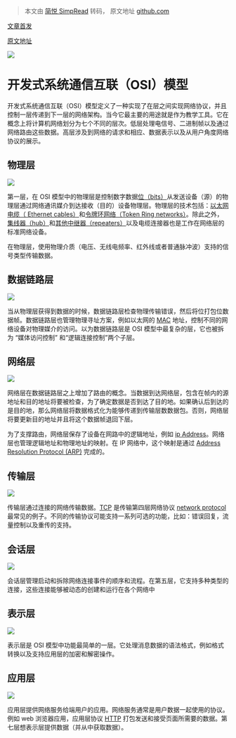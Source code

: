 > 本文由 [简悦 SimpRead](http://ksria.com/simpread/) 转码， 原文地址 [github.com](https://github.com/helios741/myblog/issues/47)

[文章首发](https://github.com/helios741/myblog/issues/47)

[原文地址](https://www.lifewire.com/layers-of-the-osi-model-illustrated-818017)

[![](https://user-images.githubusercontent.com/12036324/59970252-bfac9300-9593-11e9-8b36-54cc89abada4.png)](https://user-images.githubusercontent.com/12036324/59970252-bfac9300-9593-11e9-8b36-54cc89abada4.png)

开发式系统通信互联（OSI）模型
================

开发式系统通信互联（OSI）模型定义了一种实现了在层之间实现网络协议，并且控制一层传递到下一层的网络架构。当今它最主要的用途就是作为教学工具。它在概念上将计算机网络划分为七个不同的层次。低层处理电信号、二进制帧以及通过网络路由这些数据。高层涉及到网络的请求和相应、数据表示以及从用户角度网络协议的展示。

物理层
---

[![](https://user-images.githubusercontent.com/12036324/59970408-36e42600-9598-11e9-86f1-cc38a5bb12fd.png)](https://user-images.githubusercontent.com/12036324/59970408-36e42600-9598-11e9-86f1-cc38a5bb12fd.png)

第一层，在 OSI 模型中的物理层是控制数字数据[位（bits）](https://www.lifewire.com/definition-of-bit-816250)从发送设备（源）的物理层通过网络通讯媒介到达接收（目的）设备物理层。物理层的技术包括：[以太网电缆（ Ethernet cables）](https://www.lifewire.com/what-is-an-ethernet-cable-817548)和[令牌环网络（Token Ring networks）](https://www.lifewire.com/what-is-token-ring-817952)。除此之外，[集线器（hub）](https://www.lifewire.com/ethernet-and-network-hubs-816358)和[其他中继器（repeaters）](https://www.lifewire.com/definition-of-repeater-816359)以及电缆连接器也是工作在网络层的标准网络设备。

在物理层，使用物理介质（电压、无线电频率、红外线或者普通脉冲波）支持的信号类型传输数据。

数据链路层
-----

[![](https://user-images.githubusercontent.com/12036324/59970669-f89e3500-959e-11e9-90fb-257178f0ffc5.png)](https://user-images.githubusercontent.com/12036324/59970669-f89e3500-959e-11e9-90fb-257178f0ffc5.png)

当从物理层获得到数据的时候，数据链路层检查物理传输错误，然后将位打包位数据帧。数据链路层也管理物理寻址方案，例如以太网的 [MAC](https://www.lifewire.com/media-access-control-mac-817973) 地址，控制不同的网络设备对物理媒介的访问。以为数据链路层是 OSI 模型中最复杂的层，它也被拆为 “媒体访问控制” 和“逻辑连接控制”两个子层。

网络层
---

[![](https://user-images.githubusercontent.com/12036324/59970746-96deca80-95a0-11e9-8801-29080a3b0d7d.png)](https://user-images.githubusercontent.com/12036324/59970746-96deca80-95a0-11e9-8801-29080a3b0d7d.png)

网络层在数据链路层之上增加了路由的概念。当数据到达网络层，包含在帧内的源地址和目的地址将要被检查，为了确定数据是否到达了目的地。如果确认后到达的是目的地，那么网络层将数据格式化为能够传递到传输层数数据包。否则，网络层将要更新目的地址并且将这个数据帧退回下层。

为了支撑路由，网络层保存了设备在网路中的逻辑地址，例如 [ip Address](https://www.lifewire.com/what-is-an-ip-address-2625920)。网络层也管理逻辑地址和物理地址的映射。在 IP 网络中，这个映射是通过 [Address Resolution Protocol (ARP)](https://www.lifewire.com/address-resolution-protocol-817941) 完成的。

传输层
---

[![](https://user-images.githubusercontent.com/12036324/59970887-9f84d000-95a3-11e9-85d7-921fe0737fc3.png)](https://user-images.githubusercontent.com/12036324/59970887-9f84d000-95a3-11e9-85d7-921fe0737fc3.png)

传输层通过连接的网络传输数据。[TCP](https://www.lifewire.com/transmission-control-protocol-and-internet-protocol-816255) 是传输第四层网络协议 [network protocol](https://www.lifewire.com/definition-of-protocol-network-817949) 最常见的例子。不同的传输协议可能支持一系列可选的功能，比如：错误回复，流量控制以及重传的支持。

会话层
---

[![](https://user-images.githubusercontent.com/12036324/59971306-0d34fa00-95ac-11e9-8e5d-fc882407e552.png)](https://user-images.githubusercontent.com/12036324/59971306-0d34fa00-95ac-11e9-8e5d-fc882407e552.png)

会话层管理启动和拆除网络连接事件的顺序和流程。在第五层，它支持多种类型的连接，这些连接能够被动态的创建和运行在各个网络中

表示层
---

[![](https://user-images.githubusercontent.com/12036324/59971336-c693cf80-95ac-11e9-89f0-4d284c9eeb28.png)](https://user-images.githubusercontent.com/12036324/59971336-c693cf80-95ac-11e9-89f0-4d284c9eeb28.png)

表示层是 OSI 模型中功能最简单的一层。它处理消息数据的语法格式，例如格式转换以及支持应用层的加密和解密操作。

应用层
---

[![](https://user-images.githubusercontent.com/12036324/59971520-2c358b00-95b0-11e9-89d9-5f50ddcfd886.png)](https://user-images.githubusercontent.com/12036324/59971520-2c358b00-95b0-11e9-89d9-5f50ddcfd886.png)

应用层提供网络服务给端用户的应用。网络服务通常是用户数据一起使用的协议。例如 web 浏览器应用，应用层协议 [HTTP](https://www.lifewire.com/hypertext-transfer-protocol-817944) 打包发送和接受页面所需要的数据。第七层想表示层提供数据（并从中获取数据）。